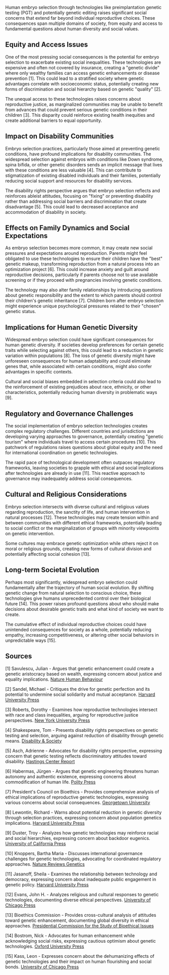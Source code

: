 Human embryo selection through technologies like preimplantation genetic testing (PGT) and potentially genetic editing raises significant social concerns that extend far beyond individual reproductive choices. These consequences span multiple domains of society, from equity and access to fundamental questions about human diversity and social values.

## Equity and Access Issues

One of the most pressing social consequences is the potential for embryo selection to exacerbate existing social inequalities. These technologies are expensive and often not covered by insurance, creating a "genetic divide" where only wealthy families can access genetic enhancements or disease prevention [1]. This could lead to a stratified society where genetic advantages correlate with socioeconomic status, potentially creating new forms of discrimination and social hierarchy based on genetic "quality" [2].

The unequal access to these technologies raises concerns about reproductive justice, as marginalized communities may be unable to benefit from advances that could prevent serious genetic conditions in their children [3]. This disparity could reinforce existing health inequities and create additional barriers to equal opportunity.

## Impact on Disability Communities

Embryo selection practices, particularly those aimed at preventing genetic conditions, have profound implications for disability communities. The widespread selection against embryos with conditions like Down syndrome, spina bifida, or other genetic disorders sends an implicit message that lives with these conditions are less valuable [4]. This can contribute to stigmatization of existing disabled individuals and their families, potentially reducing social support and resources for disability services.

The disability rights perspective argues that embryo selection reflects and reinforces ableist attitudes, focusing on "fixing" or preventing disability rather than addressing social barriers and discrimination that create disadvantage [5]. This could lead to decreased acceptance and accommodation of disability in society.

## Effects on Family Dynamics and Social Expectations

As embryo selection becomes more common, it may create new social pressures and expectations around reproduction. Parents might feel obligated to use these technologies to ensure their children have the "best" genetic makeup, transforming reproduction from a natural process into an optimization project [6]. This could increase anxiety and guilt around reproductive decisions, particularly if parents choose not to use available screening or if they proceed with pregnancies involving genetic conditions.

The technology may also alter family relationships by introducing questions about genetic responsibility and the extent to which parents should control their children's genetic inheritance [7]. Children born after embryo selection might experience unique psychological pressures related to their "chosen" genetic status.

## Implications for Human Genetic Diversity

Widespread embryo selection could have significant consequences for human genetic diversity. If societies develop preferences for certain genetic traits while selecting against others, this could lead to a reduction in genetic variation within populations [8]. The loss of genetic diversity might have unforeseen consequences for human adaptability and could eliminate genes that, while associated with certain conditions, might also confer advantages in specific contexts.

Cultural and social biases embedded in selection criteria could also lead to the reinforcement of existing prejudices about race, ethnicity, or other characteristics, potentially reducing human diversity in problematic ways [9].

## Regulatory and Governance Challenges

The social implementation of embryo selection technologies creates complex regulatory challenges. Different countries and jurisdictions are developing varying approaches to governance, potentially creating "genetic tourism" where individuals travel to access certain procedures [10]. This patchwork of regulations raises questions about global equity and the need for international coordination on genetic technologies.

The rapid pace of technological development often outpaces regulatory frameworks, leaving societies to grapple with ethical and social implications after technologies are already in use [11]. This reactive approach to governance may inadequately address social consequences.

## Cultural and Religious Considerations

Embryo selection intersects with diverse cultural and religious values regarding reproduction, the sanctity of life, and human intervention in natural processes [12]. These technologies may create tension within and between communities with different ethical frameworks, potentially leading to social conflict or the marginalization of groups with minority viewpoints on genetic intervention.

Some cultures may embrace genetic optimization while others reject it on moral or religious grounds, creating new forms of cultural division and potentially affecting social cohesion [13].

## Long-term Societal Evolution

Perhaps most significantly, widespread embryo selection could fundamentally alter the trajectory of human social evolution. By shifting genetic change from natural selection to conscious choice, these technologies give humans unprecedented control over their biological future [14]. This power raises profound questions about who should make decisions about desirable genetic traits and what kind of society we want to create.

The cumulative effect of individual reproductive choices could have unintended consequences for society as a whole, potentially reducing empathy, increasing competitiveness, or altering other social behaviors in unpredictable ways [15].

## Sources

[1] Savulescu, Julian - Argues that genetic enhancement could create a genetic aristocracy based on wealth, expressing concern about justice and equality implications. [Nature Human Behaviour](https://www.nature.com/articles/s41562-017-0166-4)

[2] Sandel, Michael - Critiques the drive for genetic perfection and its potential to undermine social solidarity and mutual acceptance. [Harvard University Press](https://www.hup.harvard.edu/catalog.php?isbn=9780674023284)

[3] Roberts, Dorothy - Examines how reproductive technologies intersect with race and class inequalities, arguing for reproductive justice perspectives. [New York University Press](https://www.nyu.edu/about/news-publications/news/2017/october/dorothy-roberts-killing-the-black-body.html)

[4] Shakespeare, Tom - Presents disability rights perspectives on genetic testing and selection, arguing against reduction of disability through genetic means. [Disability & Society](https://www.tandfonline.com/doi/abs/10.1080/09687599850167176)

[5] Asch, Adrienne - Advocates for disability rights perspective, expressing concern that genetic testing reflects discriminatory attitudes toward disability. [Hastings Center Report](https://www.thehastingscenter.org/publications-resources/hastings-center-report/)

[6] Habermas, Jürgen - Argues that genetic engineering threatens human autonomy and authentic existence, expressing concerns about commodification of human life. [Polity Press](https://www.politybooks.com/bookdetail?book_slug=the-future-of-human-nature--9780745629698)

[7] President's Council on Bioethics - Provides comprehensive analysis of ethical implications of reproductive genetic technologies, expressing various concerns about social consequences. [Georgetown University](https://bioethicsarchive.georgetown.edu/pcbe/)

[8] Lewontin, Richard - Warns about potential reduction in genetic diversity through selection practices, expressing concern about population genetics implications. [Harvard University Press](https://www.hup.harvard.edu/catalog.php?isbn=9780674637528)

[9] Duster, Troy - Analyzes how genetic technologies may reinforce racial and social hierarchies, expressing concern about backdoor eugenics. [University of California Press](https://www.ucpress.edu/book/9780520276345/backdoor-to-eugenics)

[10] Knoppers, Bartha Maria - Discusses international governance challenges for genetic technologies, advocating for coordinated regulatory approaches. [Nature Reviews Genetics](https://www.nature.com/nrg/)

[11] Jasanoff, Sheila - Examines the relationship between technology and democracy, expressing concern about inadequate public engagement in genetic policy. [Harvard University Press](https://www.hup.harvard.edu/catalog.php?isbn=9780674728197)

[12] Evans, John H. - Analyzes religious and cultural responses to genetic technologies, documenting diverse ethical perspectives. [University of Chicago Press](https://press.uchicago.edu/ucp/books/book/chicago/P/bo5965016.html)

[13] Bioethics Commission - Provides cross-cultural analysis of attitudes toward genetic enhancement, documenting global diversity in ethical approaches. [Presidential Commission for the Study of Bioethical Issues](https://bioethicsarchive.georgetown.edu/pcsbi/)

[14] Bostrom, Nick - Advocates for human enhancement while acknowledging social risks, expressing cautious optimism about genetic technologies. [Oxford University Press](https://global.oup.com/academic/product/transhumanism-9780198753049)

[15] Kass, Leon - Expresses concern about the dehumanizing effects of genetic technologies and their impact on human flourishing and social bonds. [University of Chicago Press](https://press.uchicago.edu/ucp/books/book/chicago/L/bo3683934.html)